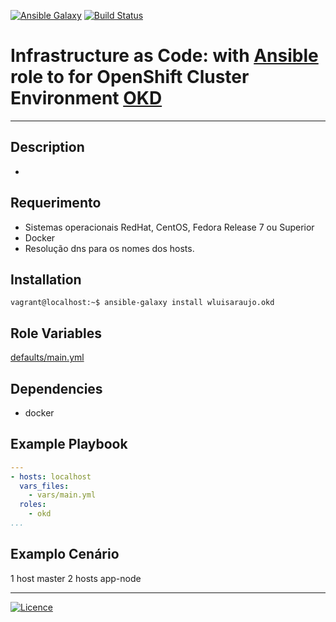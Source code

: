 [![Ansible Galaxy](https://img.shields.io/badge/Ansible%20Galaxy-OKD-blue.svg)](https://galaxy.ansible.com/wluisaraujo/okd) [![Build Status](https://travis-ci.org/wluisaraujo/ansible-role-okd.svg?branch=master)](https://travis-ci.org/wluisaraujo/ansible-role-okd)

# Infrastructure as Code: with [Ansible](https://www.ansible.com) role to for OpenShift Cluster Environment [OKD](https://www.okd.io/)
------------

Description
------------

 *

Requerimento
------------

 * Sistemas operacionais RedHat, CentOS, Fedora Release 7 ou Superior
 * Docker
 * Resolução dns para os nomes dos hosts.

Installation
------------

```console
vagrant@localhost:~$ ansible-galaxy install wluisaraujo.okd
```

Role Variables
--------------

[defaults/main.yml](defaults/main.yml)

Dependencies
------------

* docker

Example Playbook
----------------
```yaml
---
- hosts: localhost
  vars_files:
    - vars/main.yml 
  roles:
    - okd
...
```

Examplo Cenário
----------------

1 host master
2 hosts app-node



----------------
[![Licence](https://img.shields.io/badge/License-GPL%20v3-red.svg)](https://www.gnu.org/licenses/gpl-3.0.pt-br.html)
